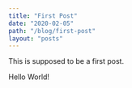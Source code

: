 ```yaml
---
title: "First Post"
date: "2020-02-05"
path: "/blog/first-post"
layout: "posts"
---
```


This is supposed to be a first post.

Hello World!
